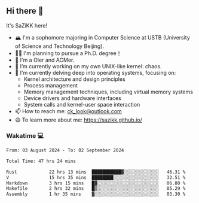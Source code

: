 ## Hi there 👋

It's SaZiKK here!

- 🏔️ I'm a sophomore majoring in Computer Science  at USTB (University of Science and Technology Beijing).
- 🧑‍🎓 I'm planning to pursue a Ph.D. degree！
- 🚀 I'm a OIer and ACMer.
- 🔭 I’m currently working on my own UNIX-like kernel: chaos.
- 🌱 I'm currently delving deep into operating systems, focusing on:
  - Kernel architecture and design principles
  - Process management
  - Memory management techniques, including virtual memory systems
  - Device drivers and hardware interfaces
  - System calls and kernel-user space interaction
- 📫 How to reach me: ck_look@outlook.com
- 😄 To learn more about me: https://sazikk.github.io/

  
<!--
**SaZiKK/SaZiKK** is a ✨ _special_ ✨ repository because its `README.md` (this file) appears on your GitHub profile.

Here are some ideas to get you started:

- 🔭 I’m currently working on ...
- 🌱 I’m currently learning ...
- 👯 I’m looking to collaborate on ...
- 🤔 I’m looking for help with ...
- 💬 Ask me about ...
- 📫 How to reach me: ...
- 😄 Pronouns: ...
- ⚡ Fun fact: ...
-->

### Wakatime 💻

<!--START_SECTION:waka-->

```txt
From: 03 August 2024 - To: 02 September 2024

Total Time: 47 hrs 24 mins

Rust            22 hrs 13 mins  ███████████▓░░░░░░░░░░░░░   46.31 %
V               15 hrs 35 mins  ████████░░░░░░░░░░░░░░░░░   32.51 %
Markdown        3 hrs 15 mins   █▓░░░░░░░░░░░░░░░░░░░░░░░   06.80 %
Makefile        2 hrs 32 mins   █▒░░░░░░░░░░░░░░░░░░░░░░░   05.29 %
Assembly        1 hr 35 mins    ▓░░░░░░░░░░░░░░░░░░░░░░░░   03.30 %
```

<!--END_SECTION:waka-->
